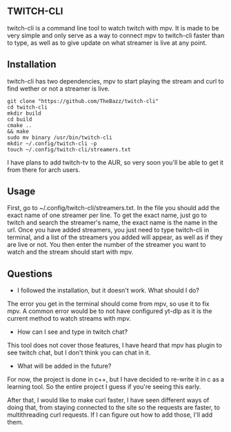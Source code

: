 ## TWITCH-CLI ##

twitch-cli is a command line tool to watch twitch with mpv.
It is made to be very simple and only serve as a way to connect mpv to twitch-cli faster than to type, as well as to give update on what streamer is live at any point.

Installation
------------

twitch-cli has two dependencies, mpv to start playing the stream and curl to find wether or not a streamer is live.

```
git clone "https://github.com/TheBazz/twitch-cli"
cd twitch-cli 
mkdir build
cd build
cmake ..
&& make
sudo mv binary /usr/bin/twitch-cli
mkdir ~/.config/twitch-cli -p
touch ~/.config/twitch-cli/streamers.txt
```

I have plans to add twitch-tv to the AUR, so very soon you'll be able to get it from there for arch users.


Usage
-----

First, go to ~/.config/twitch-cli/streamers.txt.
In the file you should add the exact name of one streamer per line.
To get the exact name, just go to twitch and search the streamer's name, the exact name is the name in the url.
Once you have added streamers, you just need to type twitch-cli in terminal, and a list of the streamers you added will appear, as well as if they are live or not.
You then enter the number of the streamer you want to watch and the stream should start with mpv.

Questions
---------

- I followed the installation, but it doesn't work.
What should I do?

The error you get in the terminal should come from mpv, so use it to fix mpv.
A common error would be to not have configured yt-dlp as it is the current method to watch streams with mpv.

- How can I see and type in twitch chat?

This tool does not cover those features, I have heard that mpv has plugin to see twitch chat, but I don't think you can chat in it.

- What will be added in the future?

For now, the project is done in c++, but I have decided to re-write it in c as a learning tool.
So the entire project I guess if you're seeing this early.

After that, I would like to make curl faster, I have seen different ways of doing that, from staying connected to the site so the requests are faster, to multithreading curl requests.
If I can figure out how to add those, I'll add them.
